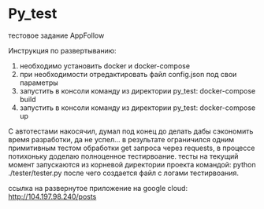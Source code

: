 # Py_test
тестовое задание AppFollow

Инструкция по развертыванию:
1) необходимо установить docker и docker-compose
2) при необходимости отредактировать файл config.json под свои параметры
3) запустить в консоли команду из директории py_test: docker-compose build
4) запустить в консоли команду из директории py_test: docker-compose up

С автотестами накосячил, думал под конец до делать дабы сэкономить время разработки, да не успел... в результате ограничился одним примитивным тестом обработки get запроса через requests, в процессе потихоньку доделаю полноценное тестирвоание.
тесты на текущий момент запускаются из корневой директории проекта командой: python ./tester/tester.py
после чего создается файл с логами тестирвоания.

ссылка на развернутое приложение на google cloud: http://104.197.98.240/posts
